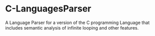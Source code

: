 # C-LanguagesParser
A Language Parser for a version of the C programming Language that includes semantic analysis of infinite looping and other features.
